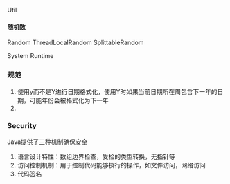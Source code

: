 Util

#### 随机数

Random    ThreadLocalRandom    SplittableRandom

System    Runtime



### 规范

1. 使用y而不是Y进行日期格式化，使用Y时如果当前日期所在周包含下一年的日期，可能年份会被格式化为下一年
2. 

### Security

Java提供了三种机制确保安全

1. 语言设计特性：数组边界检查，受检的类型转换，无指针等
2. 访问控制机制：用于控制代码能够执行的操作，如文件访问，网络访问
3. 代码签名

